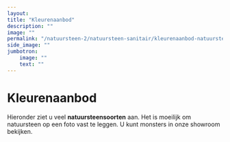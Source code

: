 ```yaml
---
layout: 
title: "Kleurenaanbod"
description: ""
image: ""
permalink: "/natuursteen-2/natuursteen-sanitair/kleurenaanbod-natuursteen-sanitair/"
side_image: ""
jumbotron:
    image: ""
    text: ""
---
```


# Kleurenaanbod

Hieronder ziet u veel **natuursteensoorten** aan. Het is moeilijk om natuursteen op een foto vast te leggen. U kunt monsters in onze showroom bekijken.